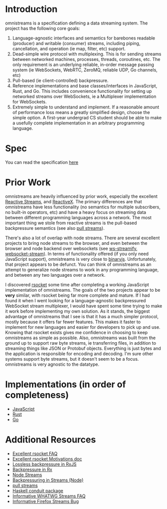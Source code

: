 # Introduction

omnistreams is a specification defining a data streaming system.
The project has the following core goals:

1. Language-agnostic interfaces and semantics for barebones readable (producer) and
   writable (consumer) streams, including piping, cancellation, and operation (ie map, filter, etc) support.
2. Dead-simple wire protocol with multiplexing. This is for sending streams
   between networked machines, processes, threads, coroutines, etc. The only
   requirement is an underlying reliable, in-order message passing system (ie
   WebSockets, WebRTC, ZeroMQ, reliable UDP, Go channels, etc)
3. Pull-based (ie client-controlled) backpressure.
4. Reference implementations and base classes/interfaces in JavaScript, Rust,
   and Go. This includes convenience functionality for setting up
   networked streams over WebSockets, ie a Multiplexer implementation for
   WebSockets.
5. Extremely simple to understand and implement. If a reasonable amount of
   performance loss means a greatly simplified design, choose the simple
   option. A first-year undergrad CS student should be able to make a usefully
   complete implementation in an arbitrary programming language.

# Spec

You can read the specification [here](spec.md)


# Prior Work

omnistreams are heavily influenced by prior work, especially the excellent
[Reactive Streams](http://www.reactive-streams.org/), and
[ReactiveX](http://reactivex.io/). The primary differences are that omnistreams
have less functionality (no semantics for multiple subscribers, no built-in
operators, etc) and have a heavy focus on streaming data between different
programming languages across a network. The most
important thing we stole from reactive streams is the pull-based backpressure
semantics (see also [pull
streams](https://github.com/pull-stream/pull-stream)).

There's also a lot of overlap with node streams. There are several excellent
projects to bring node streams to the browser, and even between the browser and
node backend over websockets (see
[ws-streamify](https://github.com/baygeldin/ws-streamify), [websocket-stream](https://github.com/maxogden/websocket-stream)). In terms of
functionality offered (if you only need JavaScript support), omnistreams is very close to
[binaryjs](https://github.com/binaryjs/binaryjs).
Unfortunately, that project appears to be defunct. You can think of
omnistreams as an attempt to generalize node streams to work in any programming
language, and between any two languages over a network.

I discovered [rsocket](http://rsocket.io/) some time after completing a working JavaScript implementation of omnistreams. The goals of the two projects appear to be **very** similar, with rsocket being far more complete and mature. If I had found it when I went looking for a language-agnostic backpressured WebSocket stream multiplexer, I would have spent some time trying to make it work before implementing my own solution. As it stands, the biggest advantage of omnistreams that I see is that it has a much simpler protocol, mostly because it offers far fewer features. This makes it faster to implement for new languages and easier for developers to pick up and use. Knowing that rsocket exists gives me confidence in choosing to keep omnistreams as simple as possible. Also, omnistreams was built from the ground up to support raw byte streams, ie transferring files, in addition
to streaming things like JSON or Protobuf objects. Everything is just bytes and the application is responsible for encoding and
decoding. I'm sure other systems support byte streams, but it doesn't seem to be a focus. omnistreams is very agnostic to the datatype. 


# Implementations (in order of completeness)

* [JavaScript](https://github.com/omnistreams/omnistreams-js)
* [Rust](https://github.com/omnistreams/omnistreams-rs)
* [Go](https://github.com/omnistreams/omnistreams-go)


# Additional Resources

* [Excellent rsocket FAQ](http://rsocket.io/docs/FAQ)
* [Excellent rsocket Motivations doc](http://rsocket.io/docs/Motivations)
* [Lossless backpressure in RxJS](https://itnext.io/lossless-backpressure-in-rxjs-b6de30a1b6d4)
* [Backpressure in Rx](https://github.com/ReactiveX/RxJava/wiki/Backpressure)
* [Node Streams](https://nodejs.org/api/stream.html)
* [Backpressuring in Streams (Node)](https://nodejs.org/en/docs/guides/backpressuring-in-streams/)
* [pull streams](http://dominictarr.com/post/149248845122/pull-streams-pull-streams-are-a-very-simple)
* [Haskell conduit package](https://github.com/snoyberg/conduit#readme)
* [Informative WHATWG Streams FAQ](https://github.com/whatwg/streams/blob/master/FAQ.md)
* [Informative Firefox Streams Bug](https://bugzilla.mozilla.org/show_bug.cgi?id=1128959)
